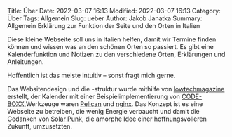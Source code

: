 Title: Über
Date: 2022-03-07 16:13
Modified: 2022-03-07 16:13
Category: Über
Tags: Allgemein
Slug: ueber
Author: Jakob Janatka
Summary: Allgemein Erklärung zur Funktion der Seite und den Orten in Italien

Diese kleine Webseite soll uns in Italien helfen, damit wir Termine finden können und wissen was an den schönen Orten so passiert. Es gibt eine Kalenderfunktion und Notizen zu den verschiedene Orten, Erklärungen und Anleitungen. 

Hoffentlich ist das meiste intuitiv – sonst fragt mich gerne.

Das Websitendesign und die -struktur wurde mithilfe von [lowtechmagazine](https://solar.lowtechmagazine.com/2018/09/how-to-build-a-lowtech-website.html) erstellt, der Kalender mit einer Beispielimplementierung von [CODE-BOXX](https://code-boxx.com/simple-pure-javascript-calendar-events/),Werkzeuge waren [Pelican](https://blog.getpelican.com/) und [nginx](https://nginx.org/). Das Konzept ist es eine Webseite zu betreiben, die wenig Energie verbaucht und damit die Gedanken von [Solar Punk](https://de.wikipedia.org/wiki/Solarpunk), die amorphe Idee einer hoffnungsvolleren Zukunft, umzusetzten.